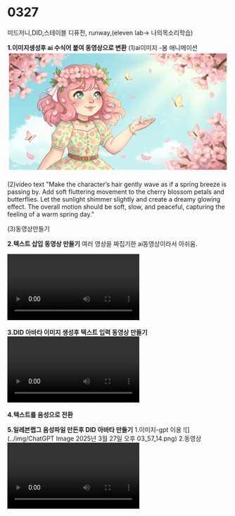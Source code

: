 # 0327 
 미드저니,DID,스테이블 디퓨전, runway,(eleven lab-> 나의목소리학습)

 **1.이미지생성후 ai 수식어 붙여 동영상으로 변환**
(1)ai이미지 -봄 애니메이션
![](./img/image_fx_.jpg) 

(2)video text
"Make the character’s hair gently wave as if a spring breeze is passing by. Add soft fluttering movement to the cherry blossom petals and butterflies. Let the sunlight shimmer slightly and create a dreamy glowing effect. The overall motion should be soft, slow, and peaceful, capturing the feeling of a warm spring day."

(3)동영상만들기
[](../video/fx.mpg.mp4)

**2.텍스트 삽입 동영상 만들기**
여러 영상을 짜집기한 ai동영상이라서 아쉬움.

<video controls src="../mpg/invideo-ai-1080 Magical Spring Day with Pink-Haired Girl 2025-03-27.mp4" title="Title"></video>

**3.DID 아바타 이미지 생성후 텍스트 입력 동영상 만들기**
<video controls src="../mpg/3. DailyTest/Untitled video (1).mp4" title="Title"></video>

**4.텍스트를 음성으로 전환**


**5.일레븐랩그 음성파일 만든후 DID 아바타 만들기**
1.이미지-gpt 이용
![](../img/ChatGPT Image 2025년 3월 27일 오후 03_57_14.png)
2.동영상 
<video controls src="../mpg/3. DailyTest/Untitled video (1).mp4" title="Title"></video>